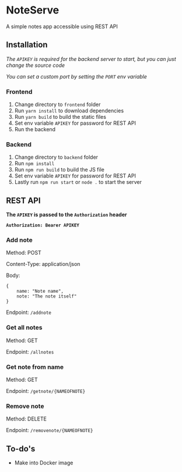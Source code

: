 # NoteServe
A simple notes app accessible using REST API

## Installation

*The `APIKEY` is required for the backend server to start, but you can just change the source code*

*You can set a custom port by setting the `PORT` env variable*

### Frontend
1. Change directory to `frontend` folder
2. Run `yarn install` to download dependencies
3. Run `yarn build` to build the static files
4. Set env variable `APIKEY` for password for REST API
5. Run the backend

### Backend
1. Change directory to `backend` folder
2. Run `npm install`
3. Run `npm run build` to build the JS file
4. Set env variable `APIKEY` for password for REST API
5. Lastly run `npm run start` or `node .` to start the server

## REST API

**The `APIKEY` is passed to the `Authorization` header**

**`Authorization: Bearer APIKEY`**

### Add note
Method: POST

Content-Type: application/json

Body:
```
{
    name: "Note name",
    note: "The note itself"
}
```

Endpoint: `/addnote`

### Get all notes
Method: GET

Endpoint: `/allnotes`

### Get note from name
Method: GET

Endpoint: `/getnote/{NAMEOFNOTE}`

### Remove note
Method: DELETE

Endpoint: `/removenote/{NAMEOFNOTE}`

## To-do's
- Make into Docker image
